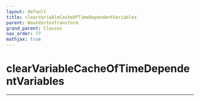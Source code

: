 ```yaml
---
layout: default
title: clearVariableCacheOfTimeDependentVariables
parent: WaveVortexTransform
grand_parent: Classes
nav_order: 77
mathjax: true
---
```


#  clearVariableCacheOfTimeDependentVariables




---

